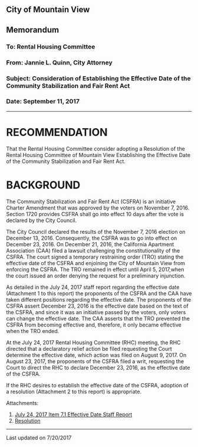 ## City of Mountain View
## Memorandum
### To: Rental Housing Committee
### From: Jannie L. Quinn, City Attorney  
### Subject: Consideration of Establishing the Effective Date of the Community Stabilization and Fair Rent Act  
### Date: September 11, 2017  

***

# RECOMMENDATION    
That the Rental Housing Committee consider adopting a Resolution of the Rental Housing Committee of Mountain View Establishing the Effective Date of the Community Stabilization and Fair Rent Act.

# BACKGROUND   
The Community Stabilization and Fair Rent Act (CSFRA) is an initiative Charter Amendment that was approved by the voters on November 7, 2016. Section 1720 provides CSFRA shall go into effect 10 days after the vote is declared by the City Council.  

The City Council declared the results of the November 7, 2016 election on December 13, 2016. Consequently, the CSFRA was to go into effect on December 23, 2016. On December 21, 2016, the California Apartment Association (CAA) filed a lawsuit challenging the constitutionality of the CSFRA. The court signed a temporary restraining order (TRO) stating the effective date of the CSFRA and enjoining the City of Mountain View from enforcing the CSFRA. The TRO remained in effect until April 5, 2017,when the court issued an order denying the request for a preliminary injunction.  

As detailed in the July 24, 2017 staff report regarding the effective date (Attachment 1 to this report) the proponents of the CSFRA and the CAA have taken different positions regarding the effective date. The proponents of the CSFRA assert December 23, 2016 is the effective date based on the text of the CSFRA, and since it was an initiative passed by the voters, only voters can change the effective date. The CAA asserts that the TRO prevented the CSFRA from becoming effective and, therefore, it only became effective when the TRO ended.  

At the July 24, 2017 Rental Housing Committee (RHC) meeting, the RHC directed that a declaratory relief action be filed requesting the Court determine the effective date, which action was filed on August 9, 2017. On August 23, 2017, the proponents of the CSFRA filed a writ, requesting the Court to direct the RHC to declare December 23, 2016, as the effective date of the CSFRA.  

If the RHC desires to establish the effective date of the CSFRA, adoption of a resolution (Attachment 2 to this report) is appropriate.  

Attachments:  
1. [July 24, 2017 Item 7.1 Effective Date Staff Report](../memo/017)  
2. [Resolution](../att/038)  


***
Last updated on 7/20/2017  